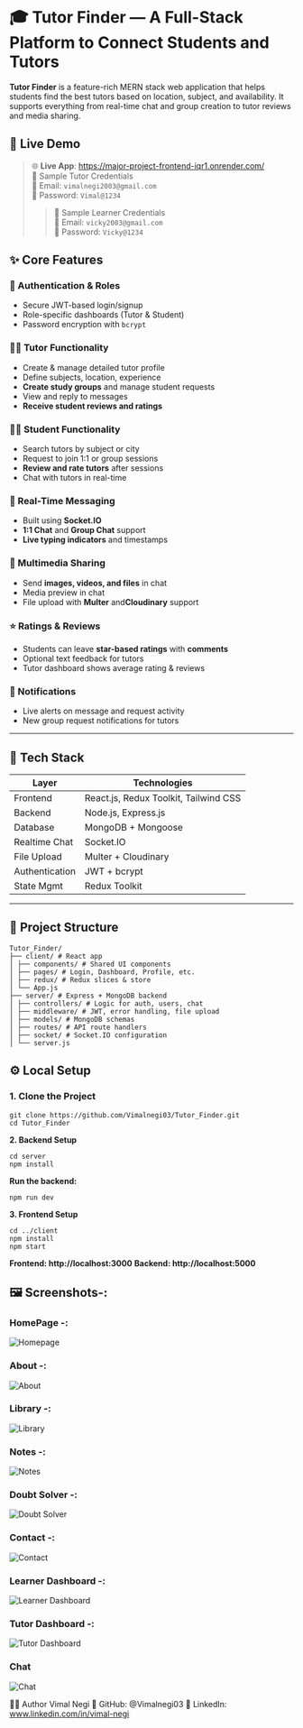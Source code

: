 # 🎓 Tutor Finder — A Full-Stack Platform to Connect Students and Tutors

**Tutor Finder** is a feature-rich MERN stack web application that helps students find the best tutors based on location, subject, and availability. It supports everything from real-time chat and group creation to tutor reviews and media sharing.



## 🚀 Live Demo

> 🌐 **Live App**: https://major-project-frontend-iqr1.onrender.com/  
> 🧪 Sample Tutor Credentials  
> 📧 Email: `vimalnegi2003@gmail.com`  
> 🔐 Password: `Vimal@1234`
> > 🧪 Sample Learner Credentials  
> 📧 Email: `vicky2003@gmail.com`  
> 🔐 Password: `Vicky@1234`



## ✨ Core Features

### 👥 Authentication & Roles
- Secure JWT-based login/signup
- Role-specific dashboards (Tutor & Student)
- Password encryption with `bcrypt`

### 👨‍🏫 Tutor Functionality
- Create & manage detailed tutor profile
- Define subjects, location, experience
- **Create study groups** and manage student requests
- View and reply to messages
- **Receive student reviews and ratings**

### 👨‍🎓 Student Functionality
- Search tutors by subject or city
- Request to join 1:1 or group sessions
- **Review and rate tutors** after sessions
- Chat with tutors in real-time

### 💬 Real-Time Messaging
- Built using **Socket.IO**
- **1:1 Chat** and **Group Chat** support
- **Live typing indicators** and timestamps

### 📎 Multimedia Sharing
- Send **images,  videos, and files** in chat
- Media preview in chat
- File upload with **Multer** and**Cloudinary** support

### ⭐ Ratings & Reviews
- Students can leave **star-based ratings** with **comments**
- Optional text feedback for tutors
- Tutor dashboard shows average rating & reviews

### 🔔 Notifications
- Live alerts on message and request activity
- New group request notifications for tutors

---

## 🧰 Tech Stack

| Layer         | Technologies                          |
|---------------|----------------------------------------|
| Frontend      | React.js, Redux Toolkit, Tailwind CSS  |
| Backend       | Node.js, Express.js                    |
| Database      | MongoDB + Mongoose                     |
| Realtime Chat | Socket.IO                              |
| File Upload   | Multer + Cloudinary          |
| Authentication| JWT + bcrypt                           |
| State Mgmt    | Redux Toolkit                          |

---

## 📁 Project Structure
```
Tutor_Finder/
├── client/ # React app
│ ├── components/ # Shared UI components
│ ├── pages/ # Login, Dashboard, Profile, etc.
│ ├── redux/ # Redux slices & store
│ └── App.js
├── server/ # Express + MongoDB backend
│ ├── controllers/ # Logic for auth, users, chat
│ ├── middleware/ # JWT, error handling, file upload
│ ├── models/ # MongoDB schemas
│ ├── routes/ # API route handlers
│ ├── socket/ # Socket.IO configuration
│ └── server.js
```
## ⚙️ Local Setup

### 1. Clone the Project

```
git clone https://github.com/Vimalnegi03/Tutor_Finder.git
cd Tutor_Finder
```
 **2. Backend Setup**
 ```
cd server
npm install
```
**Run the backend:**
```
npm run dev
```
**3. Frontend Setup**
```
cd ../client
npm install
npm start
```
**Frontend: http://localhost:3000**
**Backend: http://localhost:5000**

## 🖼️ Screenshots-:
### HomePage -:
![Homepage](/HomePage.png)
### About -:
![About](/About.png)
### Library -:
![Library](/Library.png)
### Notes -:
![Notes](/Notes.png)
### Doubt Solver -:
![Doubt Solver](/Doubt_Solver.png)
### Contact -:
![Contact](/Contact.png)
### Learner Dashboard -:
![Learner Dashboard](/Learner_Dashboard.png)
### Tutor Dashboard -:
![Tutor Dashboard](/Tutor_Dashboard.png)
### Chat
![Chat](/Chat.png)

👨‍💻 Author
Vimal Negi
📎 GitHub: @Vimalnegi03
🔗 LinkedIn: www.linkedin.com/in/vimal-negi

